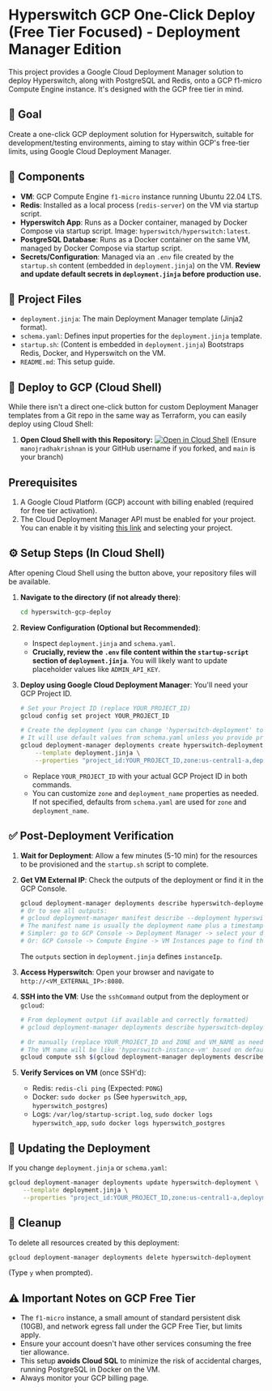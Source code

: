 # Hyperswitch GCP One-Click Deploy (Free Tier Focused) - Deployment Manager Edition

This project provides a Google Cloud Deployment Manager solution to deploy Hyperswitch, along with PostgreSQL and Redis, onto a GCP f1-micro Compute Engine instance. It's designed with the GCP free tier in mind.

## 🎯 Goal
Create a one-click GCP deployment solution for Hyperswitch, suitable for development/testing environments, aiming to stay within GCP's free-tier limits, using Google Cloud Deployment Manager.

## 🧱 Components
*   **VM**: GCP Compute Engine `f1-micro` instance running Ubuntu 22.04 LTS.
*   **Redis**: Installed as a local process (`redis-server`) on the VM via startup script.
*   **Hyperswitch App**: Runs as a Docker container, managed by Docker Compose via startup script. Image: `hyperswitch/hyperswitch:latest`.
*   **PostgreSQL Database**: Runs as a Docker container on the same VM, managed by Docker Compose via startup script.
*   **Secrets/Configuration**: Managed via an `.env` file created by the `startup.sh` content (embedded in `deployment.jinja`) on the VM. **Review and update default secrets in `deployment.jinja` before production use.**

## 📁 Project Files
*   `deployment.jinja`: The main Deployment Manager template (Jinja2 format).
*   `schema.yaml`: Defines input properties for the `deployment.jinja` template.
*   `startup.sh`: (Content is embedded in `deployment.jinja`) Bootstraps Redis, Docker, and Hyperswitch on the VM.
*   `README.md`: This setup guide.

## 🚀 Deploy to GCP (Cloud Shell)

While there isn't a direct one-click button for custom Deployment Manager templates from a Git repo in the same way as Terraform, you can easily deploy using Cloud Shell:

1.  **Open Cloud Shell with this Repository:**
    [![Open in Cloud Shell](https://gstatic.com/cloudssh/images/open-btn.svg)](https://ssh.cloud.google.com/cloudshell/editor?cloudshell_git_repo=https://github.com/manojradhakrishnan/hyperswitch-gcp-deploy&cloudshell_working_dir=hyperswitch-gcp-deploy&cloudshell_git_branch=main&cloudshell_tutorial=README.md)
    (Ensure `manojradhakrishnan` is your GitHub username if you forked, and `main` is your branch)

## Prerequisites

1.  A Google Cloud Platform (GCP) account with billing enabled (required for free tier activation).
2.  The Cloud Deployment Manager API must be enabled for your project. You can enable it by visiting [this link](https://console.cloud.google.com/flows/enableapi?apiid=deploymentmanager.googleapis.com) and selecting your project.

## ⚙️ Setup Steps (In Cloud Shell)

After opening Cloud Shell using the button above, your repository files will be available.

1.  **Navigate to the directory (if not already there)**:
    ```bash
    cd hyperswitch-gcp-deploy
    ```

2.  **Review Configuration (Optional but Recommended)**:
    *   Inspect `deployment.jinja` and `schema.yaml`.
    *   **Crucially, review the `.env` file content within the `startup-script` section of `deployment.jinja`**. You will likely want to update placeholder values like `ADMIN_API_KEY`.

3.  **Deploy using Google Cloud Deployment Manager**:
    You'll need your GCP Project ID.
    ```bash
    # Set your Project ID (replace YOUR_PROJECT_ID)
    gcloud config set project YOUR_PROJECT_ID

    # Create the deployment (you can change 'hyperswitch-deployment' to a name of your choice)
    # It will use default values from schema.yaml unless you provide properties.
    gcloud deployment-manager deployments create hyperswitch-deployment \
        --template deployment.jinja \
        --properties "project_id:YOUR_PROJECT_ID,zone:us-central1-a,deployment_name:hyperswitch-instance"
    ```
    *   Replace `YOUR_PROJECT_ID` with your actual GCP Project ID in both commands.
    *   You can customize `zone` and `deployment_name` properties as needed. If not specified, defaults from `schema.yaml` are used for `zone` and `deployment_name`.

## ✅ Post-Deployment Verification

1.  **Wait for Deployment**: Allow a few minutes (5-10 min) for the resources to be provisioned and the `startup.sh` script to complete.
2.  **Get VM External IP**: Check the outputs of the deployment or find it in the GCP Console.
    ```bash
    gcloud deployment-manager deployments describe hyperswitch-deployment --format="value(outputs.instanceIp)"
    # Or to see all outputs:
    # gcloud deployment-manager manifest describe --deployment hyperswitch-deployment --manifest <MANIFEST_NAME_FROM_DESCRIBE_DEPLOYMENT>
    # The manifest name is usually the deployment name plus a timestamp, e.g., hyperswitch-deployment-1234567890.yaml
    # Simpler: go to GCP Console -> Deployment Manager -> select your deployment -> View Details/Outputs
    # Or: GCP Console -> Compute Engine -> VM Instances page to find the IP of 'hyperswitch-instance-vm' (or similar name).
    ```
    The `outputs` section in `deployment.jinja` defines `instanceIp`.

3.  **Access Hyperswitch**: Open your browser and navigate to `http://<VM_EXTERNAL_IP>:8080`.
4.  **SSH into the VM**: Use the `sshCommand` output from the deployment or `gcloud`:
    ```bash
    # From deployment output (if available and correctly formatted)
    # gcloud deployment-manager deployments describe hyperswitch-deployment --format="value(outputs.sshCommand)" | bash

    # Or manually (replace YOUR_PROJECT_ID and ZONE and VM_NAME as needed):
    # The VM name will be like 'hyperswitch-instance-vm' based on default deployment_name
    gcloud compute ssh $(gcloud deployment-manager deployments describe hyperswitch-deployment --format="value(outputs.instanceName)") --project YOUR_PROJECT_ID --zone <ZONE_FROM_PROPERTIES_OR_SCHEMA>
    ```

5.  **Verify Services on VM** (once SSH'd):
    *   Redis: `redis-cli ping` (Expected: `PONG`)
    *   Docker: `sudo docker ps` (See `hyperswitch_app`, `hyperswitch_postgres`)
    *   Logs: `/var/log/startup-script.log`, `sudo docker logs hyperswitch_app`, `sudo docker logs hyperswitch_postgres`

## 🔄 Updating the Deployment

If you change `deployment.jinja` or `schema.yaml`:
```bash
gcloud deployment-manager deployments update hyperswitch-deployment \
    --template deployment.jinja \
    --properties "project_id:YOUR_PROJECT_ID,zone:us-central1-a,deployment_name:hyperswitch-instance"
```

## 🧹 Cleanup

To delete all resources created by this deployment:
```bash
gcloud deployment-manager deployments delete hyperswitch-deployment
```
(Type `y` when prompted).

## ⚠️ Important Notes on GCP Free Tier

*   The `f1-micro` instance, a small amount of standard persistent disk (10GB), and network egress fall under the GCP Free Tier, but limits apply.
*   Ensure your account doesn't have other services consuming the free tier allowance.
*   This setup **avoids Cloud SQL** to minimize the risk of accidental charges, running PostgreSQL in Docker on the VM.
*   Always monitor your GCP billing page. 